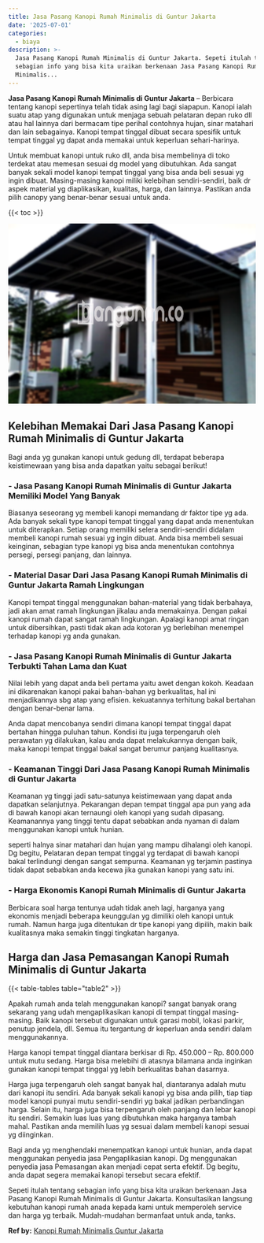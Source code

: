 ```yaml
---
title: Jasa Pasang Kanopi Rumah Minimalis di Guntur Jakarta
date: '2025-07-01'
categories:
  - biaya
description: >-
  Jasa Pasang Kanopi Rumah Minimalis di Guntur Jakarta. Sepeti itulah tentang
  sebagian info yang bisa kita uraikan berkenaan Jasa Pasang Kanopi Rumah
  Minimalis...
---
```


**Jasa Pasang Kanopi Rumah Minimalis di Guntur Jakarta** – Berbicara tentang kanopi sepertinya telah tidak asing lagi bagi siapapun. Kanopi ialah suatu atap yang digunakan untuk menjaga sebuah pelataran depan ruko dll atau hal lainnya dari bermacam tipe perihal contohnya hujan, sinar matahari dan lain sebagainya. Kanopi tempat tinggal dibuat secara spesifik untuk tempat tinggal yg dapat anda memakai untuk keperluan sehari-harinya.

Untuk membuat kanopi untuk ruko dll, anda bisa membelinya di toko terdekat atau memesan sesuai dg model yang dibutuhkan. Ada sangat banyak sekali model kanopi tempat tinggal yang bisa anda beli sesuai yg ingin dibuat. Masing-masing kanopi miliki kelebihan sendiri-sendiri, baik dr aspek material yg diaplikasikan, kualitas, harga, dan lainnya. Pastikan anda pilih canopy yang benar-benar sesuai untuk anda.

{{< toc >}}

![Jasa Pasang Kanopi Rumah Minimalis di Guntur Jakarta](/images/harga-kanopi-minimalis-16.png)

## Kelebihan Memakai Dari Jasa Pasang Kanopi Rumah Minimalis di Guntur Jakarta

Bagi anda yg gunakan kanopi untuk gedung dll, terdapat beberapa keistimewaan yang bisa anda dapatkan yaitu sebagai berikut!

### \- Jasa Pasang Kanopi Rumah Minimalis di Guntur Jakarta Memiliki Model Yang Banyak

Biasanya seseorang yg membeli kanopi memandang dr faktor tipe yg ada. Ada banyak sekali type kanopi tempat tinggal yang dapat anda menentukan untuk diterapkan. Setiap orang memiliki selera sendiri-sendiri didalam membeli kanopi rumah sesuai yg ingin dibuat. Anda bisa membeli sesuai keinginan, sebagian type kanopi yg bisa anda menentukan contohnya persegi, persegi panjang, dan lainnya.

### \- Material Dasar Dari Jasa Pasang Kanopi Rumah Minimalis di Guntur Jakarta Ramah Lingkungan

Kanopi tempat tinggal menggunakan bahan-material yang tidak berbahaya, jadi akan amat ramah lingkungan jikalau anda memakainya. Dengan pakai kanopi rumah dapat sangat ramah lingkungan. Apalagi kanopi amat ringan untuk dibersihkan, pasti tidak akan ada kotoran yg berlebihan menempel terhadap kanopi yg anda gunakan.

### \- Jasa Pasang Kanopi Rumah Minimalis di Guntur Jakarta Terbukti Tahan Lama dan Kuat

Nilai lebih yang dapat anda beli pertama yaitu awet dengan kokoh. Keadaan ini dikarenakan kanopi pakai bahan-bahan yg berkualitas, hal ini menjadikannya sbg atap yang efisien. kekuatannya terhitung bakal bertahan dengan benar-benar lama.

Anda dapat mencobanya sendiri dimana kanopi tempat tinggal dapat bertahan hingga puluhan tahun. Kondisi itu juga terpengaruh oleh perawatan yg dilakukan, kalau anda dapat melakukannya dengan baik, maka kanopi tempat tinggal bakal sangat berumur panjang kualitasnya.

### \- Keamanan Tinggi Dari Jasa Pasang Kanopi Rumah Minimalis di Guntur Jakarta

Keamanan yg tinggi jadi satu-satunya keistimewaan yang dapat anda dapatkan selanjutnya. Pekarangan depan tempat tinggal apa pun yang ada di bawah kanopi akan ternaungi oleh kanopi yang sudah dipasang. Keamanannya yang tinggi tentu dapat sebabkan anda nyaman di dalam menggunakan kanopi untuk hunian.

seperti halnya sinar matahari dan hujan yang mampu dihalangi oleh kanopi. Dg begitu, Pelataran depan tempat tinggal yg terdapat di bawah kanopi bakal terlindungi dengan sangat sempurna. Keamanan yg terjamin pastinya tidak dapat sebabkan anda kecewa jika gunakan kanopi yang satu ini.

### \- Harga Ekonomis Kanopi Rumah Minimalis di Guntur Jakarta

Berbicara soal harga tentunya udah tidak aneh lagi, harganya yang ekonomis menjadi beberapa keunggulan yg dimiliki oleh kanopi untuk rumah. Namun harga juga ditentukan dr tipe kanopi yang dipilih, makin baik kualitasnya maka semakin tinggi tingkatan harganya.

## Harga dan Jasa Pemasangan Kanopi Rumah Minimalis di Guntur Jakarta

{{< table-tables table="table2" >}}

Apakah rumah anda telah menggunakan kanopi? sangat banyak orang sekarang yang udah mengaplikasikan kanopi di tempat tinggal masing-masing. Baik kanopi tersebut digunakan untuk garasi mobil, lokasi parkir, penutup jendela, dll. Semua itu tergantung dr keperluan anda sendiri dalam menggunakannya.

Harga kanopi tempat tinggal diantara berkisar di Rp. 450.000 – Rp. 800.000 untuk mutu sedang. Harga bisa melebihi di atasnya bilamana anda inginkan gunakan kanopi tempat tinggal yg lebih berkualitas bahan dasarnya.

Harga juga terpengaruh oleh sangat banyak hal, diantaranya adalah mutu dari kanopi itu sendiri. Ada banyak sekali kanopi yg bisa anda pilih, tiap tiap model kanopi punyai mutu sendiri-sendiri yg bakal jadikan perbandingan harga. Selain itu, harga juga bisa terpengaruh oleh panjang dan lebar kanopi itu sendiri. Semakin luas luas yang dibutuhkan maka harganya tambah mahal. Pastikan anda memilih luas yg sesuai dalam membeli kanopi sesuai yg diinginkan.

Bagi anda yg menghendaki menempatkan kanopi untuk hunian, anda dapat menggunakan penyedia jasa Pengaplikasian kanopi. Dg menggunakan penyedia jasa Pemasangan akan menjadi cepat serta efektif. Dg begitu, anda dapat segera memakai kanopi tersebut secara efektif.

Sepeti itulah tentang sebagian info yang bisa kita uraikan berkenaan Jasa Pasang Kanopi Rumah Minimalis di Guntur Jakarta. Konsultasikan langsung kebutuhan kanopi rumah anada kepada kami untuk memperoleh service dan harga yg terbaik. Mudah-mudahan bermanfaat untuk anda, tanks.

**Ref by:**  [Kanopi Rumah Minimalis Guntur Jakarta](https://id.wikipedia.org/wiki/Kanopi)
